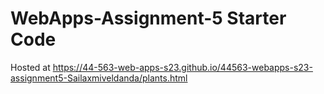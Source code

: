 # WebApps-Assignment-5 Starter Code

Hosted at https://44-563-web-apps-s23.github.io/44563-webapps-s23-assignment5-Sailaxmiveldanda/plants.html
